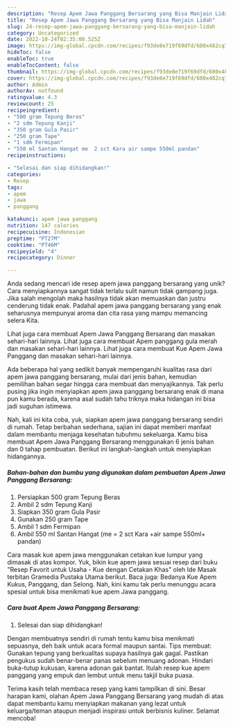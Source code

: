 ```yaml
---
description: "Resep Apem Jawa Panggang Bersarang yang Bisa Manjain Lidah"
title: "Resep Apem Jawa Panggang Bersarang yang Bisa Manjain Lidah"
slug: 24-resep-apem-jawa-panggang-bersarang-yang-bisa-manjain-lidah
category: Uncategorized
date: 2022-10-24T02:35:00.525Z
image: https://img-global.cpcdn.com/recipes/f93de8e719f69dfd/680x482cq70/apem-jawa-panggang-bersarang-foto-resep-utama.jpg
hideToc: false
enableToc: true
enableTocContent: false
thumbnail: https://img-global.cpcdn.com/recipes/f93de8e719f69dfd/680x482cq70/apem-jawa-panggang-bersarang-foto-resep-utama.jpg
cover: https://img-global.cpcdn.com/recipes/f93de8e719f69dfd/680x482cq70/apem-jawa-panggang-bersarang-foto-resep-utama.jpg
author: Admin
authorAv: notfound
ratingvalue: 4.3
reviewcount: 25
recipeingredient:
- "500 gram Tepung Beras"
- "2 sdm Tepung Kanji"
- "350 gram Gula Pasir"
- "250 gram Tape"
- "1 sdm Fermipan"
- "550 ml Santan Hangat me  2 sct Kara air sampe 550ml pandan"
recipeinstructions:

- "Selesai dan siap dihidangkan!"
categories:
- Resep
tags:
- apem
- jawa
- panggang

katakunci: apem jawa panggang 
nutrition: 147 calories
recipecuisine: Indonesian
preptime: "PT27M"
cooktime: "PT46M"
recipeyield: "4"
recipecategory: Dinner

---
```





Anda sedang mencari ide resep apem jawa panggang bersarang yang unik? Cara menyiapkannya sangat tidak terlalu sulit namun tidak gampang juga. Jika salah mengolah maka hasilnya tidak akan memuaskan dan justru cenderung tidak enak. Padahal apem jawa panggang bersarang yang enak seharusnya mempunyai aroma dan cita rasa yang mampu memancing selera Kita.





Lihat juga cara membuat Apem Jawa Panggang Bersarang dan masakan sehari-hari lainnya. Lihat juga cara membuat Apem panggang gula merah dan masakan sehari-hari lainnya. Lihat juga cara membuat Kue Apem Jawa Panggang dan masakan sehari-hari lainnya.

Ada beberapa hal yang sedikit banyak mempengaruhi kualitas rasa dari apem jawa panggang bersarang, mulai dari jenis bahan, kemudian pemilihan bahan segar hingga cara membuat dan menyajikannya. Tak perlu pusing jika ingin menyiapkan apem jawa panggang bersarang enak di mana pun kamu berada, karena asal sudah tahu triknya maka hidangan ini bisa jadi suguhan istimewa.






Nah, kali ini kita coba, yuk, siapkan apem jawa panggang bersarang sendiri di rumah. Tetap berbahan sederhana, sajian ini dapat memberi manfaat dalam membantu menjaga kesehatan tubuhmu sekeluarga. Kamu bisa membuat Apem Jawa Panggang Bersarang menggunakan 6 jenis bahan dan 0 tahap pembuatan. Berikut ini langkah-langkah untuk menyiapkan hidangannya.

<!--inarticleads1-->

##### Bahan-bahan dan bumbu yang digunakan dalam pembuatan Apem Jawa Panggang Bersarang:

1. Persiapkan 500 gram Tepung Beras
1. Ambil 2 sdm Tepung Kanji
1. Siapkan 350 gram Gula Pasir
1. Gunakan 250 gram Tape
1. Ambil 1 sdm Fermipan
1. Ambil 550 ml Santan Hangat (me = 2 sct Kara +air sampe 550ml+ pandan)


Cara masak kue apem jawa menggunakan cetakan kue lumpur yang dimasak di atas kompor. Yuk, bikin kue apem jawa sesuai resep dari buku &#34;Resep Favorit untuk Usaha - Kue dengan Cetakan Khas&#34; oleh Ide Masak terbitan Gramedia Pustaka Utama berikut. Baca juga: Bedanya Kue Apem Kukus, Panggang, dan Selong. Nah, kini kamu tak perlu menunggu acara spesial untuk bisa menikmati kue apem Jawa panggang. 

<!--inarticleads2-->

##### Cara buat Apem Jawa Panggang Bersarang:


1. Selesai dan siap dihidangkan!

Dengan membuatnya sendiri di rumah tentu kamu bisa menikmati sepuasnya, deh baik untuk acara formal maupun santai. Tips membuat: Gunakan tepung yang berkualitas supaya hasilnya gak gagal. Pastikan pengukus sudah benar-benar panas sebelum menuang adonan. Hindari buka-tutup kukusan, karena adonan gak bantat. Itulah resep kue apem panggang yang empuk dan lembut untuk menu takjil buka puasa. 

Terima kasih telah membaca resep yang kami tampilkan di sini. Besar harapan kami, olahan Apem Jawa Panggang Bersarang yang mudah di atas dapat membantu kamu menyiapkan makanan yang lezat untuk keluarga/teman ataupun menjadi inspirasi untuk berbisnis kuliner. Selamat mencoba!
